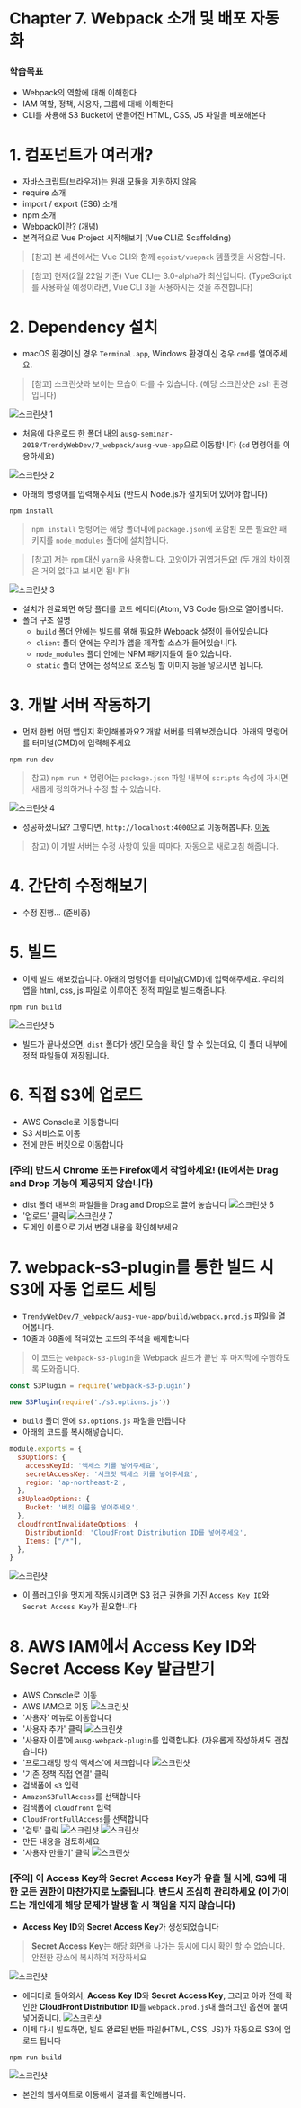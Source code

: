 # Chapter 7. Webpack 소개 및 배포 자동화
### 학습목표
- Webpack의 역할에 대해 이해한다
- IAM 역할, 정책, 사용자, 그룹에 대해 이해한다
- CLI를 사용해 S3 Bucket에 만들어진 HTML, CSS, JS 파일을 배포해본다

# 1. 컴포넌트가 여러개?
  - 자바스크립트(브라우저)는 원래 모듈을 지원하지 않음
  - require 소개
  - import / export (ES6) 소개
  - npm 소개
  - Webpack이란? (개념)
  - 본격적으로 Vue Project 시작해보기 (Vue CLI로 Scaffolding)
> [참고] 본 세션에서는 Vue CLI와 함께 `egoist/vuepack` 템플릿을 사용합니다.
  
> [참고] 현재(2월 22일 기준) Vue CLI는 3.0-alpha가 최신입니다. (TypeScript를 사용하실 예정이라면, Vue CLI 3을 사용하시는 것을 추천합니다)

# 2. Dependency 설치
- macOS 환경이신 경우 `Terminal.app`, Windows 환경이신 경우 `cmd`를 열어주세요.
> [참고] 스크린샷과 보이는 모습이 다를 수 있습니다. (해당 스크린샷은 zsh 환경입니다)

![스크린샷 1](./images/screenshot-2018-02-20-PM-5.04.20.png)

- 처음에 다운로드 한 폴더 내의 `ausg-seminar-2018/TrendyWebDev/7_webpack/ausg-vue-app`으로 이동합니다 (`cd` 명령어를 이용하세요)

![스크린샷 2](./images/screenshot-2018-02-20-PM-5.05.25.png)

- 아래의 명령어를 입력해주세요 (반드시 Node.js가 설치되어 있어야 합니다)

```
npm install
```

> `npm install` 명령어는 해당 폴더내에 `package.json`에 포함된 모든 필요한 패키지를 `node_modules` 폴더에 설치합니다. 

> [참고] 저는 `npm` 대신 `yarn`을 사용합니다. 고양이가 귀엽거든요! (두 개의 차이점은 거의 없다고 보시면 됩니다)

![스크린샷 3](./images/screenshot-2018-02-20-PM-5.09.04.png)
- 설치가 완료되면 해당 폴더를 코드 에디터(Atom, VS Code 등)으로 열어봅니다.
- 폴더 구조 설명
  - `build` 폴더 안에는 빌드를 위해 필요한 Webpack 설정이 들어있습니다
  - `client` 폴더 안에는 우리가 앱을 제작할 소스가 들어있습니다.
  - `node_modules` 폴더 안에는 NPM 패키지들이 들어있습니다.
  - `static` 폴더 안에는 정적으로 호스팅 할 이미지 등을 넣으시면 됩니다.

# 3. 개발 서버 작동하기
- 먼저 한번 어떤 앱인지 확인해볼까요? 개발 서버를 띄워보겠습니다. 아래의 명령어를 터미널(CMD)에 입력해주세요

```
npm run dev
```

> 참고) `npm run *` 명령어는 `package.json` 파일 내부에 `scripts` 속성에 가시면 새롭게 정의하거나 수정 할 수 있습니다.

![스크린샷 4](./images/screenshot-2018-02-20-PM-5.20.35.png)
- 성공하셨나요? 그렇다면, `http://localhost:4000`으로 이동해봅니다. [이동](http://localhost:4000)
> 참고) 이 개발 서버는 수정 사항이 있을 때마다, 자동으로 새로고침 해줍니다.

# 4. 간단히 수정해보기

- 수정 진행... (준비중)

# 5. 빌드
- 이제 빌드 해보겠습니다. 아래의 명령어를 터미널(CMD)에 입력해주세요. 우리의 앱을 html, css, js 파일로 이루어진 정적 파일로 빌드해줍니다.

```
npm run build
```

![스크린샷 5](./images/screenshot-2018-02-20-PM-5.23.16.png)
- 빌드가 끝나셨으면, `dist` 폴더가 생긴 모습을 확인 할 수 있는데요, 이 폴더 내부에 정적 파일들이 저장됩니다.

# 6. 직접 S3에 업로드
- AWS Console로 이동합니다
- S3 서비스로 이동
- 전에 만든 버킷으로 이동합니다

### [주의] 반드시 Chrome 또는 Firefox에서 작업하세요! (IE에서는 Drag and Drop 기능이 제공되지 않습니다)

- dist 폴더 내부의 파일들을 Drag and Drop으로 끌어 놓습니다
![스크린샷 6](./images/screenshot-2018-02-20-PM-6.50.14.png)
- '업로드' 클릭
![스크린샷 7](./images/screenshot-2018-02-20-PM-6.50.18.png)
- 도메인 이름으로 가서 변경 내용을 확인해보세요

# 7. webpack-s3-plugin를 통한 빌드 시 S3에 자동 업로드 세팅
- `TrendyWebDev/7_webpack/ausg-vue-app/build/webpack.prod.js` 파일을 열어봅니다.
- 10줄과 68줄에 적혀있는 코드의 주석을 해제합니다
> 이 코드는 `webpack-s3-plugin`을 Webpack 빌드가 끝난 후 마지막에 수행하도록 도와줍니다.

```js
const S3Plugin = require('webpack-s3-plugin')
```

```js
new S3Plugin(require('./s3.options.js'))
```

- `build` 폴더 안에 `s3.options.js` 파일을 만듭니다
- 아래의 코드를 복사해넣습니다.

```js
module.exports = {
  s3Options: {
    accessKeyId: '액세스 키를 넣어주세요',
    secretAccessKey: '시크릿 액세스 키를 넣어주세요',
    region: 'ap-northeast-2',
  },
  s3UploadOptions: {
    Bucket: '버킷 이름을 넣어주세요',
  },
  cloudfrontInvalidateOptions: {
    DistributionId: 'CloudFront Distribution ID를 넣어주세요',
    Items: ["/*"],
  },
}
```
![스크린샷](./images/screenshot-2018-02-20-PM-10.40.18.png)

- 이 플러그인을 멋지게 작동시키려면 S3 접근 권한을 가진 `Access Key ID`와 `Secret Access Key`가 필요합니다

# 8. AWS IAM에서 Access Key ID와 Secret Access Key 발급받기
- AWS Console로 이동
- AWS IAM으로 이동
![스크린샷](./images/screenshot-2018-02-20-PM-7.07.01.png)
- '사용자' 메뉴로 이동합니다
- '사용자 추가' 클릭
![스크린샷](./images/screenshot-2018-02-20-PM-7.07.29.png)
- '사용자 이름'에 `ausg-webpack-plugin`를 입력합니다. (자유롭게 작성하셔도 괜찮습니다)
- '프로그래밍 방식 액세스'에 체크합니다
![스크린샷](./images/screenshot-2018-02-20-PM-10.26.37.png)
- '기존 정책 직접 연결' 클릭
- 검색폼에 `s3` 입력
- `AmazonS3FullAccess`를 선택합니다
- 검색폼에 `cloudfront` 입력
- `CloudFrontFullAccess`를 선택합니다
- '검토' 클릭
![스크린샷](./images/screenshot-2018-02-20-PM-10.26.44.png)
![스크린샷](./images/screenshot-2018-02-20-PM-10.26.48.png)
- 만든 내용을 검토하세요
- '사용자 만들기' 클릭
![스크린샷](./images/screenshot-2018-02-20-PM-10.26.53.png)
### [주의] 이 Access Key와 Secret Access Key가 유츨 될 시에, S3에 대한 모든 권한이 마찬가지로 노출됩니다. 반드시 조심히 관리하세요 (이 가이드는 개인에게 해당 문제가 발생 할 시 책임을 지지 않습니다)
- **Access Key ID**와 **Secret Access Key**가 생성되었습니다
> **Secret Access Key**는 해당 화면을 나가는 동시에 다시 확인 할 수 없습니다. 안전한 장소에 복사하여 저장하세요

![스크린샷](./images/screenshot-2018-02-20-PM-10.27.01.png)

- 에디터로 돌아와서, **Access Key ID**와 **Secret Access Key**, 그리고 아까 전에 확인한 **CloudFront Distribution ID**를 `webpack.prod.js`내 플러그인 옵션에 붙여 넣어줍니다.
![스크린샷](./images/screenshot-2018-02-20-PM-10.40.25.png)
- 이제 다시 빌드하면, 빌드 완료된 번들 파일(HTML, CSS, JS)가 자동으로 S3에 업로드 됩니다

```
npm run build
```

![스크린샷](./images/screenshot-2018-02-20-PM-7.35.10.png)

- 본인의 웹사이트로 이동해서 결과를 확인해봅니다.
